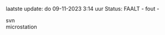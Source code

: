 laatste update: 
do 09-11-2023  3:14   uur 
Status: FAALT - fout - 
<div class="service R">svn</div><div class="service Y">microstation</div>